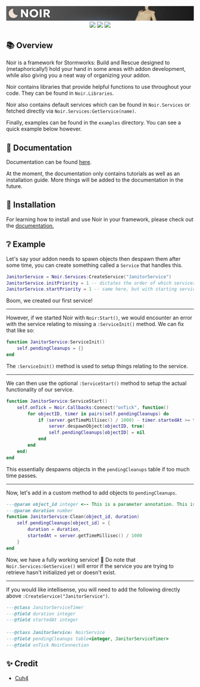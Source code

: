 <div align="center">
    <img src = "imgs/banner.png">
</div>

<div align="center">
    <img src="https://img.shields.io/badge/Stormworks-Build%20and%20Rescue-blue?style=for-the-badge">
    <img src="https://img.shields.io/badge/lua-%232C2D72.svg?style=for-the-badge&logo=lua&logoColor=white">
    <img src="https://img.shields.io/badge/Addon%20Framework-9e6244?style=for-the-badge">
</div>

## 📚 Overview
Noir is a framework for Stormworks: Build and Rescue designed to (metaphorically!) hold your hand in some areas with addon development, while also giving you a neat way of organizing your addon.

Noir contains libraries that provide helpful functions to use throughout your code. They can be found in `Noir.Libraries`.

Noir also contains default services which can be found in `Noir.Services` or fetched directly via `Noir.Services:GetService(name)`.

Finally, examples can be found in the `examples` directory. You can see a quick example below however.

## 📜 Documentation
Documentation can be found [here](https://cuhhub.gitbook.io/noir/).

At the moment, the documentation only contains tutorials as well as an installation guide. More things will be added to the documentation in the future.

## 🔨 Installation
For learning how to install and use Noir in your framework, please check out the [documentation.](https://cuhhub.gitbook.io/noir/)

## ❔ Example
Let's say your addon needs to spawn objects then despawn them after some time, you can create something called a `Service` that handles this.

```lua
JanitorService = Noir.Services:CreateService("JanitorService")
JanitorService.initPriority = 1 -- dictates the order of which services are initialized first
JanitorService.startPriority = 1 -- same here, but with starting services
```

Boom, we created our first service! 

---

However, if we started Noir with `Noir:Start()`, we would encounter an error with the service relating to missing a `:ServiceInit()` method. We can fix that like so:

```lua
function JanitorService:ServiceInit()
    self.pendingCleanups = {}
end
```

The `:ServiceInit()` method is used to setup things relating to the service.

---

We can then use the optional `:ServiceStart()` method to setup the actual functionality of our service.

```lua
function JanitorService:ServiceStart()
    self.onTick = Noir.Callbacks:Connect("onTick", function()
        for objectID, timer in pairs(self.pendingCleanups) do
            if (server.getTimeMillisec() / 1000) - timer.startedAt >= timer.duration then
                server.despawnObject(objectID, true)
                self.pendingCleanups[objectID] = nil
            end
        end
    end)
end
```

This essentially despawns objects in the `pendingCleanups` table if too much time passes.

---

Now, let's add in a custom method to add objects to `pendingCleanups`.

```lua
---@param object_id integer <-- This is a parameter annotation. This is used for intellisense from the Lua LSP VSCode extension.
---@param duration number
function JanitorService:Clean(object_id, duration)
    self.pendingCleanups[object_id] = {
        duration = duration,
        startedAt = server.getTimeMillisec() / 1000
    }
end
```

Now, we have a fully working service! 🥳 Do note that `Noir.Services:GetService()` will error if the service you are trying to retrieve hasn't initialized yet or doesn't exist.

---

If you would like intellisense, you will need to add the following directly above `:CreateService("JanitorService")`.

```lua
---@class JanitorServiceTimer
---@field duration integer
---@field startedAt integer

---@class JanitorService: NoirService
---@field pendingCleanups table<integer, JanitorServiceTimer>
---@field onTick NoirConnection
```

## ✨ Credit
- [Cuh4](https://github.com/Cuh4)
